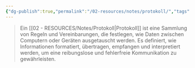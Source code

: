 ```yaml
---
{"dg-publish":true,"permalink":"/02-resources/notes/protokoll/","tags":["netzwerk/protocol"],"noteIcon":"","updated":"2024-07-25T11:39:52.000+02:00"}
---
```


>Ein [[02 - RESOURCES/Notes/Protokoll\|Protokoll]] ist eine Sammlung von Regeln und Vereinbarungen, die festlegen, wie Daten zwischen Computern oder Geräten ausgetauscht werden.
>Es definiert, wie Informationen formatiert, übertragen, empfangen und interpretiert werden, um eine reibungslose und fehlerfreie Kommunikation zu gewährleisten.
